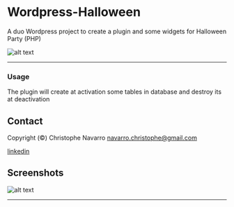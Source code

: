 # Wordpress-Halloween 
  
A duo Wordpress project to create a plugin and some widgets for Halloween Party (PHP)


![alt text](https://github.com/Crinav/Halloween-Party/blob/master/screens/H.png "main page")  
___  
   
  
### Usage  

The plugin will create at activation some tables in database and destroy its at deactivation

## Contact  

Copyright (©) Christophe Navarro <navarro.christophe@gmail.com>

[linkedin](https://www.linkedin.com/in/christophe-navarro-b5173a171) 
  
## Screenshots
  
![alt text](https://github.com/Crinav/Halloween-Party/blob/master/screens/quest.png)
 
___  

  
